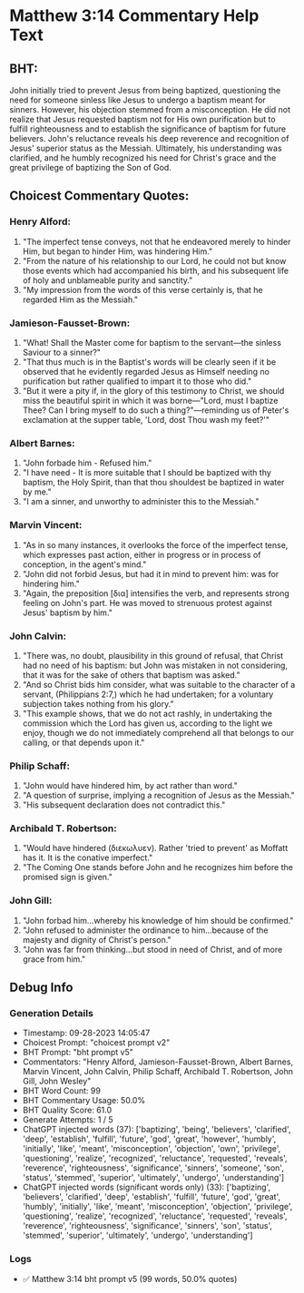 # Matthew 3:14 Commentary Help Text

## BHT:
John initially tried to prevent Jesus from being baptized, questioning the need for someone sinless like Jesus to undergo a baptism meant for sinners. However, his objection stemmed from a misconception. He did not realize that Jesus requested baptism not for His own purification but to fulfill righteousness and to establish the significance of baptism for future believers. John's reluctance reveals his deep reverence and recognition of Jesus' superior status as the Messiah. Ultimately, his understanding was clarified, and he humbly recognized his need for Christ's grace and the great privilege of baptizing the Son of God.

## Choicest Commentary Quotes:
### Henry Alford:
1. "The imperfect tense conveys, not that he endeavored merely to hinder Him, but began to hinder Him, was hindering Him."
2. "From the nature of his relationship to our Lord, he could not but know those events which had accompanied his birth, and his subsequent life of holy and unblameable purity and sanctity."
3. "My impression from the words of this verse certainly is, that he regarded Him as the Messiah."

### Jamieson-Fausset-Brown:
1. "What! Shall the Master come for baptism to the servant—the sinless Saviour to a sinner?"
2. "That thus much is in the Baptist's words will be clearly seen if it be observed that he evidently regarded Jesus as Himself needing no purification but rather qualified to impart it to those who did."
3. "But it were a pity if, in the glory of this testimony to Christ, we should miss the beautiful spirit in which it was borne—"Lord, must I baptize Thee? Can I bring myself to do such a thing?"—reminding us of Peter's exclamation at the supper table, 'Lord, dost Thou wash my feet?'"

### Albert Barnes:
1. "John forbade him - Refused him."
2. "I have need - It is more suitable that I should be baptized with thy baptism, the Holy Spirit, than that thou shouldest be baptized in water by me."
3. "I am a sinner, and unworthy to administer this to the Messiah."

### Marvin Vincent:
1. "As in so many instances, it overlooks the force of the imperfect tense, which expresses past action, either in progress or in process of conception, in the agent's mind."
2. "John did not forbid Jesus, but had it in mind to prevent him: was for hindering him."
3. "Again, the preposition [δια] intensifies the verb, and represents strong feeling on John's part. He was moved to strenuous protest against Jesus' baptism by him."

### John Calvin:
1. "There was, no doubt, plausibility in this ground of refusal, that Christ had no need of his baptism: but John was mistaken in not considering, that it was for the sake of others that baptism was asked."
2. "And so Christ bids him consider, what was suitable to the character of a servant, (Philippians 2:7,) which he had undertaken; for a voluntary subjection takes nothing from his glory."
3. "This example shows, that we do not act rashly, in undertaking the commission which the Lord has given us, according to the light we enjoy, though we do not immediately comprehend all that belongs to our calling, or that depends upon it."

### Philip Schaff:
1. "John would have hindered him, by act rather than word."
2. "A question of surprise, implying a recognition of Jesus as the Messiah."
3. "His subsequent declaration does not contradict this."

### Archibald T. Robertson:
1. "Would have hindered (διεκωλυεν). Rather 'tried to prevent' as Moffatt has it. It is the conative imperfect."
2. "The Coming One stands before John and he recognizes him before the promised sign is given."

### John Gill:
1. "John forbad him...whereby his knowledge of him should be confirmed."
2. "John refused to administer the ordinance to him...because of the majesty and dignity of Christ's person."
3. "John was far from thinking...but stood in need of Christ, and of more grace from him."


## Debug Info
### Generation Details
- Timestamp: 09-28-2023 14:05:47
- Choicest Prompt: "choicest prompt v2"
- BHT Prompt: "bht prompt v5"
- Commentators: "Henry Alford, Jamieson-Fausset-Brown, Albert Barnes, Marvin Vincent, John Calvin, Philip Schaff, Archibald T. Robertson, John Gill, John Wesley"
- BHT Word Count: 99
- BHT Commentary Usage: 50.0%
- BHT Quality Score: 61.0
- Generate Attempts: 1 / 5
- ChatGPT injected words (37):
	['baptizing', 'being', 'believers', 'clarified', 'deep', 'establish', 'fulfill', 'future', 'god', 'great', 'however', 'humbly', 'initially', 'like', 'meant', 'misconception', 'objection', 'own', 'privilege', 'questioning', 'realize', 'recognized', 'reluctance', 'requested', 'reveals', 'reverence', 'righteousness', 'significance', 'sinners', 'someone', 'son', 'status', 'stemmed', 'superior', 'ultimately', 'undergo', 'understanding']
- ChatGPT injected words (significant words only) (33):
	['baptizing', 'believers', 'clarified', 'deep', 'establish', 'fulfill', 'future', 'god', 'great', 'humbly', 'initially', 'like', 'meant', 'misconception', 'objection', 'privilege', 'questioning', 'realize', 'recognized', 'reluctance', 'requested', 'reveals', 'reverence', 'righteousness', 'significance', 'sinners', 'son', 'status', 'stemmed', 'superior', 'ultimately', 'undergo', 'understanding']

### Logs
- ✅ Matthew 3:14 bht prompt v5 (99 words, 50.0% quotes)